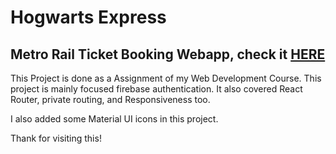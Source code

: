 # Hogwarts Express

## Metro Rail Ticket Booking Webapp, check it [HERE]()

This Project is done as a Assignment of my Web Development Course. This project is mainly focused firebase authentication. It also covered React Router, private routing, and Responsiveness too.

I also added some Material UI icons in this project.

Thank for visiting this!
